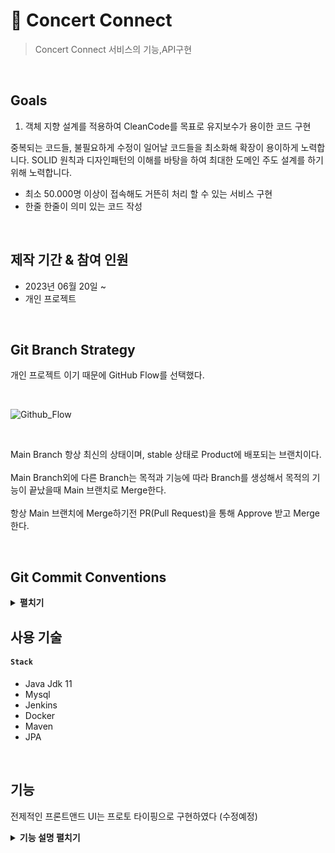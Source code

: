 # :pushpin: Concert Connect

> Concert Connect 서비스의 기능,API구현
  

</br>

## Goals
1. 객체 지향 설계를 적용하여 CleanCode를 목표로 유지보수가 용이한 코드 구현

중복되는 코드들, 불필요하게 수정이 일어날 코드들을 최소화해 확장이 용이하게 노력합니다.
SOLID 원칙과 디자인패턴의 이해를 바탕을 하여 최대한 도메인 주도 설계를 하기 위해 노력합니다.

- 최소 50.000명 이상이 접속해도 거뜬히 처리 할 수 있는 서비스 구현
- 한줄 한줄이 의미 있는 코드 작성
</br>

## 제작 기간 & 참여 인원
- 2023년 06월 20일 ~ 
- 개인 프로젝트

</br>

## Git Branch Strategy
개인 프로젝트 이기 때문에 GitHub Flow를 선택했다.

<br>

![Github_Flow](https://github.com/HeesuYeo/Concert_Connect/assets/118063903/4dda59db-a3f4-49ff-a055-6910fb5bf04c)

<br>

Main Branch 항상 최신의 상태이며, stable 상태로 Product에 배포되는 브랜치이다.<br>
<br>
Main Branch외에 다른 Branch는 목적과 기능에 따라 Branch를 생성해서 목적의 기능이 끝났을때 Main 브랜치로 Merge한다.<br>
<br>
항상 Main 브랜치에 Merge하기전 PR(Pull Request)을 통해 Approve 받고 Merge한다.<br>

</br>

## Git Commit Conventions
<details>
<summary><b>펼치기</b></summary>
<div markdown="1">

### Git Commit Conventions 구조

EX)  <br>
Feat: "로그인 기능 구현"

OAUTH2 기능 추가구현

Resolves: #123 <br>
Ref: #456 <br>
Related to: #48, #45

### Commit Type
타입은 태그와 제목으로 구성, 태그는 영어로 쓰되 첫 문자는 대문자. <br>

EX)  <br>

Feat : 새로운 기능 추가 <br>
Fix : 버그 수정 <br>
Docs : 문서 수정 <br>
Style : 코드 포맷팅, 세미콜론 누락, 코드 변경이 없는 경우 <br>
Refactor : 코드 리펙토링 <br>
Test : 테스트 코드, 리펙토링 테스트 코드 추가 <br>
Chore : 빌드 업무 수정, 패키지 매니저 수정 <br>

###  Subject
제목은 최대 50글자가 넘지 않도록 하고 마침표 및 특수기호는 사용하지 않는다. <br>
영문으로 표기하는 경우 동사(원형)를 가장 앞에 두고 첫 글자는 대문자로 표기한다.(과거 시제를 사용하지 않는다.) <br>
제목은 개조식 구문으로 작성한다. --> 완전한 서술형 문장이 아니라, 간결하고 요점적인 서술을 의미. <br>

EX)  <br>
* Fixed --> Fix
* Added --> Add
* Modified --> Modify

###  Body
본문은 다음의 규칙을 지킨다. <br>

본문은 한 줄 당 72자 내로 작성한다. <br>
본문 내용은 양에 구애받지 않고 최대한 상세히 작성한다. <br>
본문 내용은 어떻게 변경했는지 보다 무엇을 변경했는지 또는 왜 변경했는지를 설명한다. <br>

 ### footer
꼬릿말은 다음의 규칙을 지킨다. <br>

꼬리말은 optional이고 이슈 트래커 ID를 작성한다. <br>
꼬리말은 "유형: #이슈 번호" 형식으로 사용한다. <br>
여러 개의 이슈 번호를 적을 때는 쉼표(,)로 구분한다. <br>
이슈 트래커 유형은 다음 중 하나를 사용한다. <br>

- Fixes: 이슈 수정중 (아직 해결되지 않은 경우)
- Resolves: 이슈를 해결했을 때 사용
- Ref: 참고할 이슈가 있을 때 사용
- Related to: 해당 커밋에 관련된 이슈번호 (아직 해결되지 않은 경우)
ex) Fixes: #45 Related to: #34, #23 <br>


</div>
</details>


## 사용 기술
#### `Stack`
  - Java Jdk 11
  - Mysql
  - Jenkins
  - Docker
  - Maven
  - JPA
</br>

## 기능

전제적인 프론트앤드 UI는 프로토 타이핑으로 구현하였다 (수정예정)
<details>
<summary><b>기능 설명 펼치기</b></summary>
<div markdown="1">



</div>
</details>

</br>

 



 
